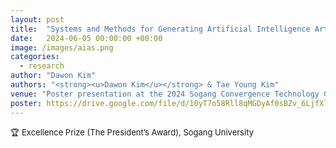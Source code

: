 ```yaml
---
layout: post
title:  "Systems and Methods for Generating Artificial Intelligence Artist Statements (AIAS) in Response to AI-Generated Artworks, and Related Computer Applications"
date:   2024-06-05 00:00:00 +00:00
image: /images/aias.png
categories:
  - research
author: "Dawon Kim"
authors: "<strong><u>Dawon Kim</u></strong> & Tae Young Kim"
venue: "Poster presentation at the 2024 Sogang Convergence Technology Competition"
poster: https://drive.google.com/file/d/10yT7o58Rll8qMGDyAf0sBZv_6LjfXllH/view?usp=drive_link 
---
```

<p style="font-size:small">🏆 Excellence Prize (The President’s Award), Sogang University</p>